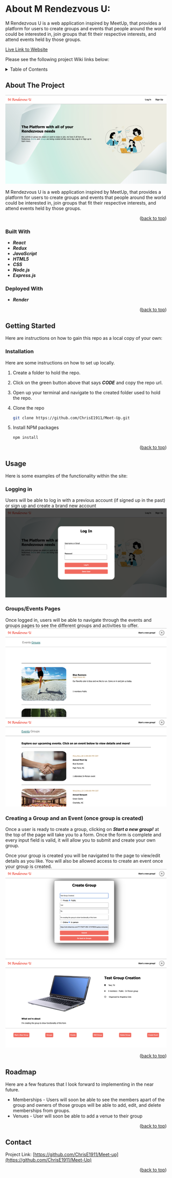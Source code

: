 # About  M Rendezvous U:

M Rendezvous U is a web application inspired by MeetUp, that provides a platform for users to create groups and events that people around the world could be interested in, join groups that fit their respective interests, and attend events held by those groups.

[Live Link to Website](https://meet-up.onrender.com)

Please see the following project Wiki links below:


<!-- Improved compatibility of back to top link: See: https://github.com/othneildrew/Best-README-Template/pull/73 -->
<a name="readme-top"></a>
<!--
*** Thanks for checking out the Best-README-Template. If you have a suggestion
*** that would make this better, please fork the repo and create a pull request
*** or simply open an issue with the tag "enhancement".
*** Don't forget to give the project a star!
*** Thanks again! Now go create something AMAZING! :D
-->



<!-- PROJECT SHIELDS -->
<!--
*** I'm using markdown "reference style" links for readability.
*** Reference links are enclosed in brackets [ ] instead of parentheses ( ).
*** See the bottom of this document for the declaration of the reference variables
*** for contributors-url, forks-url, etc. This is an optional, concise syntax you may use.
*** https://www.markdownguide.org/basic-syntax/#reference-style-links
-->



<!-- TABLE OF CONTENTS -->
<details>
  <summary>Table of Contents</summary>
  <ol>
    <li>
      <a href="#about-the-project">About The Project</a>
      <ul>
        <li><a href="#built-with">Built With</a></li>
      </ul>
    </li>
    <li>
      <a href="#getting-started">Getting Started</a>
      <ul>
        <li><a href="#installation">Installation</a></li>
      </ul>
    </li>
    <li><a href="#usage">Usage</a></li>
    <li><a href="#roadmap">Roadmap</a></li>
    <li><a href="#contact">Contact</a></li>
  </ol>
</details>



<!-- ABOUT THE PROJECT -->
## About The Project

![M Rendezvous U][meetup-screenshot]

M Rendezvous U is a web application inspired by MeetUp, that provides a platform for users to create groups and events that people around the world could be interested in, join groups that fit their respective interests, and attend events held by those groups.

<p align="right">(<a href="#readme-top">back to top</a>)</p>



### Built With

* ***React***
* ***Redux***
* ***JavaScript***
* ***HTML5***
* ***CSS***
* ***Node.js***
* ***Express.js***

### Deployed With

* ***Render***



<p align="right">(<a href="#readme-top">back to top</a>)</p>



<!-- GETTING STARTED -->
## Getting Started

Here are instructions on how to gain this repo as a local copy of your own:


### Installation

Here are some instructions on how to set up locally.

1. Create a folder to hold the repo.

2. Click on the green button above that says ***CODE*** and copy the repo url.

3. Open up your terminal and navigate to the created folder used to hold the repo.

4. Clone the repo
   ```sh
   git clone https://github.com/ChrisE1911/Meet-Up.git
   ```
5. Install NPM packages
   ```sh
   npm install
   ```

<p align="right">(<a href="#readme-top">back to top</a>)</p>



<!-- USAGE EXAMPLES -->
## Usage

Here is some examples of the functionality within the site:

### Logging in
Users will be able to log in with a previous account (if signed up in the past) or sign up and create a brand new account
![M Rendezvous U][log-in]

### Groups/Events Pages

Once logged in, users will be able to navigate through the events and groups pages to see the different groups and activities to offer.
![M Rendezvous U][groups-page]
![M Rendezvous U][events-page]

### Creating a Group and an Event (once group is created)

Once a user is ready to create a group, clicking on ***Start a new group!*** at the top of the page will take you to a form. Once the form is complete and every input field is valid, it will allow you to submit and create your own group.

Once your group is created you will be navigated to the page to view/edit details as you like. You will also be allowed access to create an event once your group is created.
![M Rendezvous U][create-group]
![M Rendezvous U][group-created]





<p align="right">(<a href="#readme-top">back to top</a>)</p>



<!-- ROADMAP -->
## Roadmap

Here are a few features that I look forward to implementing in the near future.

-  Memberships - Users will soon be able to see the members apart of the group and owners of those groups will be able to add, edit, and delete memberships from groups.
- Venues - User will soon be able to add a venue to their group


<p align="right">(<a href="#readme-top">back to top</a>)</p>




<!-- CONTACT -->
## Contact

Project Link: [https://github.com/ChrisE1911/Meet-up](https://github.com/ChrisE1911/Meet-Up)

<p align="right">(<a href="#readme-top">back to top</a>)</p>







<!-- MARKDOWN LINKS & IMAGES -->
<!-- https://www.markdownguide.org/basic-syntax/#reference-style-links -->
[contributors-shield]: https://img.shields.io/github/contributors/github_username/repo_name.svg?style=for-the-badge
[contributors-url]: https://github.com/github_username/repo_name/graphs/contributors
[forks-shield]: https://img.shields.io/github/forks/github_username/repo_name.svg?style=for-the-badge
[forks-url]: https://github.com/github_username/repo_name/network/members
[stars-shield]: https://img.shields.io/github/stars/github_username/repo_name.svg?style=for-the-badge
[stars-url]: https://github.com/github_username/repo_name/stargazers
[issues-shield]: https://img.shields.io/github/issues/github_username/repo_name.svg?style=for-the-badge
[issues-url]: https://github.com/github_username/repo_name/issues
[license-shield]: https://img.shields.io/github/license/github_username/repo_name.svg?style=for-the-badge
[license-url]: https://github.com/github_username/repo_name/blob/master/LICENSE.txt
[linkedin-shield]: https://img.shields.io/badge/-LinkedIn-black.svg?style=for-the-badge&logo=linkedin&colorB=555
[linkedin-url]: https://linkedin.com/in/linkedin_username
[product-screenshot]: images/screenshot.png
[Next.js]: https://img.shields.io/badge/next.js-000000?style=for-the-badge&logo=nextdotjs&logoColor=white
[Next-url]: https://nextjs.org/
[React.js]: https://img.shields.io/badge/React-20232A?style=for-the-badge&logo=react&logoColor=61DAFB
[React-url]: https://reactjs.org/
[Vue.js]: https://img.shields.io/badge/Vue.js-35495E?style=for-the-badge&logo=vuedotjs&logoColor=4FC08D
[Vue-url]: https://vuejs.org/
[Angular.io]: https://img.shields.io/badge/Angular-DD0031?style=for-the-badge&logo=angular&logoColor=white
[Angular-url]: https://angular.io/
[Svelte.dev]: https://img.shields.io/badge/Svelte-4A4A55?style=for-the-badge&logo=svelte&logoColor=FF3E00
[Svelte-url]: https://svelte.dev/
[Laravel.com]: https://img.shields.io/badge/Laravel-FF2D20?style=for-the-badge&logo=laravel&logoColor=white
[Laravel-url]: https://laravel.com
[Bootstrap.com]: https://img.shields.io/badge/Bootstrap-563D7C?style=for-the-badge&logo=bootstrap&logoColor=white
[Bootstrap-url]: https://getbootstrap.com
[JQuery.com]: https://img.shields.io/badge/jQuery-0769AD?style=for-the-badge&logo=jquery&logoColor=white
[JQuery-url]: https://jquery.com
[meetup-screenshot]: ./meetup-screenshot.png
[create-group]: ./create-group-sshot.png
[events-page]: ./events-sshot.png
[group-created]: ./group-creation-example-sshot.png
[groups-page]: ./groups-sshot.png
[log-in]: ./log-in-sshot.png
